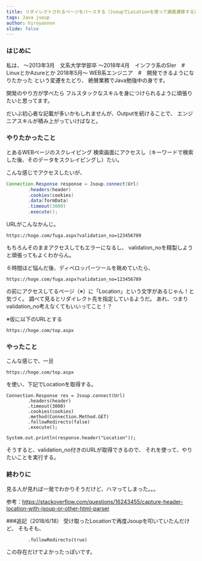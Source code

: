 ```yaml
---
title: リダイレクトされるページをパースする（JsoupでLocationを使って画面遷移する）
tags: Java jsoup
author: hiroyannnn
slide: false
---
```

### はじめに
私は、
〜2013年3月　文系大学学部卒
〜2018年4月　インフラ系のSIer　#　LinuxとかAzureとか
2018年5月〜 WEB系エンジニア　#　開発できるようになりたかった
という変遷をたどり、
絶賛業務でJava勉強中の身です。

開発のやり方が学べたら
フルスタックなスキルを身につけられるように頑張りたいと思ってます。

だいぶ初心者な記載が多いかもしれませんが、Outputを続けることで、
エンジニアスキルが積み上がっていけばなと。


### やりたかったこと
とあるWEBページのスクレイピング
検索画面にアクセスし（キーワードで検索した後、そのデータをスクレイピングし）たい。

こんな感じでアクセスしたいが、

```Java 
Connection.Response response = Jsoup.connect(Url)
        .headers(header)
        .cookies(cookies)
        .data(formData)
        .timeout(3000)
        .execute();
```

URLがこんなかんじ。

```
https://hoge.com/fuga.aspx?validation_no=123456789
```

もちろんそのままアクセスしてもエラーになるし、
validation_noを精製しようと頑張ってもよくわからん。

６時間ほど悩んだ後、ディベロッパーツールを眺めていたら、

```
https://hoge.com/fuga.aspx?validation_no=123456789
```
の前にアクセスしてるページ（※）に「Location」という文字があるじゃん！と気づく。
調べて見るとリダイレクト先を指定しているようだ。
あれ、つまりvalidation_no考えなくてもいいってこと！？


※仮に以下のURLとする

```
https://hoge.com/top.aspx
```
### やったこと
こんな感じで、一旦

```
https://hoge.com/top.aspx
```
を使い、下記でLocationを取得する。

``` 
Connection.Response res = Jsoup.connect(Url)
        .headers(header)
        .timeout(3000)
        .cookies(cookies)
        .method(Connection.Method.GET)
        .followRedirects(false)
        .execute();

System.out.println(response.header("Location"));
```

そうすると、validation_no付きのURLが取得できるので、
それを使って、やりたいことを実行する。


### 終わりに
見る人が見れば一発でわかりそうだけど、ハマってしまった。。。


参考：https://stackoverflow.com/questions/16243455/capture-header-location-with-jsoup-or-other-html-parser



###追記（2018/6/18）
受け取ったLocationで再度Jsoupを叩いていたんだけど、
そもそも、

``` 
        .followRedirects(true)
```
この存在だけでよかったっぽいです。

